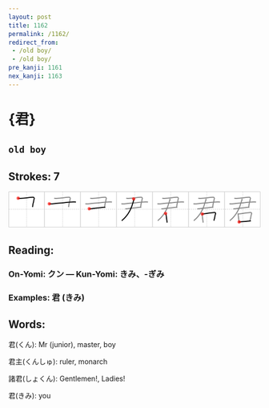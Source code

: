```yaml
---
layout: post
title: 1162
permalink: /1162/
redirect_from:
 - /old boy/
 - /old boy/
pre_kanji: 1161
nex_kanji: 1163
---
```


# {君}

## `old boy`

## Strokes: 7

<div class="stroke"><img src="../images/E5909B.png" /></div>

## Reading:

### On-Yomi: クン &mdash; Kun-Yomi: きみ、-ぎみ

### Examples: 君 (きみ)

## Words:

君(くん): Mr (junior), master, boy

君主(くんしゅ): ruler, monarch

諸君(しょくん): Gentlemen!, Ladies!

君(きみ): you
